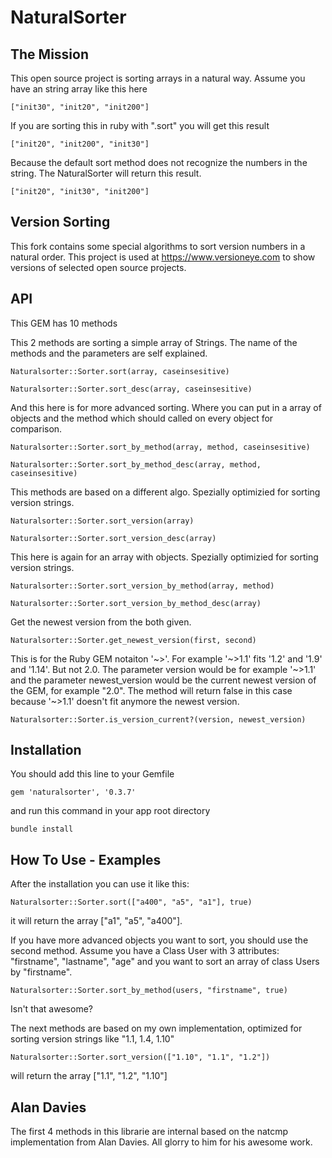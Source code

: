 # NaturalSorter

## The Mission

This open source project is sorting arrays in a natural way. Assume you have an string array like this here

`["init30", "init20", "init200"]`

If you are sorting this in ruby with ".sort" you will get this result

`["init20", "init200", "init30"]`

Because the default sort method does not recognize the numbers in the string. The NaturalSorter will return this result. 

`["init20", "init30", "init200"]`

## Version Sorting
This fork contains some special algorithms to sort version numbers in a natural order. This project is used at <https://www.versioneye.com> to show versions of selected open source projects. 


## API

This GEM has 10 methods

This 2 methods are sorting a simple array of Strings. The name of the methods and the parameters are self explained. 

`Naturalsorter::Sorter.sort(array, caseinsesitive)`

`Naturalsorter::Sorter.sort_desc(array, caseinsesitive)`

And this here is for more advanced sorting. Where you can put in a array of objects and the method which should called on every object for comparison. 

`Naturalsorter::Sorter.sort_by_method(array, method, caseinsesitive)`

`Naturalsorter::Sorter.sort_by_method_desc(array, method, caseinsesitive)`

This methods are based on a different algo. Spezially optimizied for sorting version strings. 

`Naturalsorter::Sorter.sort_version(array)`

`Naturalsorter::Sorter.sort_version_desc(array)`

This here is again for an array with objects. Spezially optimizied for sorting version strings. 

`Naturalsorter::Sorter.sort_version_by_method(array, method)`

`Naturalsorter::Sorter.sort_version_by_method_desc(array)`

Get the newest version from the both given.

`Naturalsorter::Sorter.get_newest_version(first, second)` 

This is for the Ruby GEM notaiton '~>'. For example '~>1.1' fits '1.2' and '1.9' and '1.14'. But not 2.0. 
The parameter version would be for example '~>1.1' and the parameter newest_version would be the 
current newest version of the GEM, for example "2.0". The method will return false in this case 
because '~>1.1' doesn't fit anymore the newest version. 

`Naturalsorter::Sorter.is_version_current?(version, newest_version)` 


## Installation 

You should add this line to your Gemfile

`gem 'naturalsorter', '0.3.7'`

and run this command in your app root directory

`bundle install`

## How To Use - Examples

After the installation you can use it like this: 

`Naturalsorter::Sorter.sort(["a400", "a5", "a1"], true)`

it will return the array ["a1", "a5", "a400"]. 

If you have more advanced objects you want to sort, you should use the second method. Assume you have a Class User with 3 attributes: "firstname", "lastname", "age" and you want to sort an array of class Users by "firstname". 

`Naturalsorter::Sorter.sort_by_method(users, "firstname", true)`

Isn't that awesome?

The next methods are based on my own implementation, optimized for sorting version strings like "1.1, 1.4, 1.10"

`Naturalsorter::Sorter.sort_version(["1.10", "1.1", "1.2"])`

will return the array ["1.1", "1.2", "1.10"]


## Alan Davies

The first 4 methods in this librarie are internal based on the natcmp implementation from Alan Davies. All glorry to him for his awesome work. 

